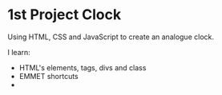 # 1st Project Clock
Using HTML, CSS and JavaScript to create an analogue clock.

I learn:
- HTML's elements, tags, divs and class
- EMMET shortcuts
-  
